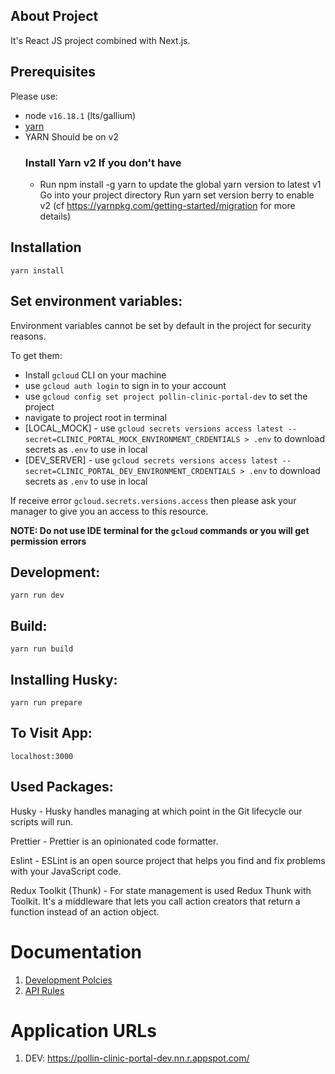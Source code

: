 ## About Project

It's React JS project combined with Next.js.

## Prerequisites

Please use:

- node `v16.18.1` (lts/gallium)
- [yarn](https://classic.yarnpkg.com/en/docs/install)
- YARN Should be on v2
  ### Install Yarn v2 If you don't have
  - Run npm install -g yarn to update the global yarn version to latest v1
    Go into your project directory
    Run yarn set version berry to enable v2 (cf https://yarnpkg.com/getting-started/migration for more details)

## Installation

```
yarn install
```

## Set environment variables:

Environment variables cannot be set by default in the project for security reasons.

To get them:

- Install `gcloud` CLI on your machine
- use `gcloud auth login` to sign in to your account
- use `gcloud config set project pollin-clinic-portal-dev` to set the project
- navigate to project root in terminal
- [LOCAL_MOCK] - use `gcloud secrets versions access latest --secret=CLINIC_PORTAL_MOCK_ENVIRONMENT_CRDENTIALS > .env` to download secrets as `.env` to use in local
- [DEV_SERVER] - use `gcloud secrets versions access latest --secret=CLINIC_PORTAL_DEV_ENVIRONMENT_CRDENTIALS > .env` to download secrets as `.env` to use in local

If receive error `gcloud.secrets.versions.access` then please ask your manager to give you an access to this resource.

**NOTE: Do not use IDE terminal for the `gcloud` commands or you will get permission errors**

## Development:

```
yarn run dev
```

## Build:

```
yarn run build
```

## Installing Husky:

```
yarn run prepare
```

## To Visit App:

```
localhost:3000
```

## Used Packages:

Husky - Husky handles managing at which point in the Git lifecycle our scripts will run.

Prettier - Prettier is an opinionated code formatter.

Eslint - ESLint is an open source project that helps you find and fix problems with your JavaScript code.

Redux Toolkit (Thunk) - For state management is used Redux Thunk with Toolkit. It's a middleware that lets you call action creators that return a function instead of an action object.

# Documentation

1. [Development Polcies](https://docs.google.com/document/d/1Iez6mYaCN5FO3Ehfb8MgCPe1MiSL_LRpLI5lj_3VFDg/edit#heading=h.e77667m46viu)
1. [API Rules](https://github.com/OPN-Technologies/pollin-tech-docs/blob/master/APIRequirements/GeneralAPIRules.md)

# Application URLs

1. DEV: https://pollin-clinic-portal-dev.nn.r.appspot.com/
